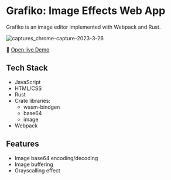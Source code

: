 # Grafiko: Image Effects Web App

Grafiko is an image editor implemented with Webpack and Rust.

![captures_chrome-capture-2023-3-26](https://user-images.githubusercontent.com/42308135/234749076-9a4c95bd-d711-406f-a2bc-c6148b278cad.png)


🔗 [Open live Demo](https://grafiko-image-effects-webpack-js-rust-qcnrjhrjs-javigong.vercel.app/)

## Tech Stack

- JavaScript
- HTML/CSS
- Rust
- Crate libraries:
  - wasm-bindgen
  - base64
  - image
- Webpack

## Features

- Image base64 encoding/decoding
- Image buffering
- Grayscalling effect
